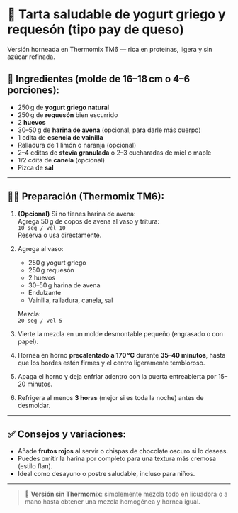 # 🍰 Tarta saludable de yogurt griego y requesón (tipo pay de queso)

Versión horneada en Thermomix TM6 — rica en proteínas, ligera y sin azúcar refinada.

## 🧾 Ingredientes (molde de 16–18 cm o 4–6 porciones):

- 250 g de **yogurt griego natural**
- 250 g de **requesón** bien escurrido
- 2 **huevos**
- 30–50 g de **harina de avena** (opcional, para darle más cuerpo)
- 1 cdita de **esencia de vainilla**
- Ralladura de 1 limón o naranja (opcional)
- 2–4 cditas de **stevia granulada** o 2–3 cucharadas de miel o maple
- 1/2 cdita de **canela** (opcional)
- Pizca de **sal**

---

## 👩‍🍳 Preparación (Thermomix TM6):

1. **(Opcional)** Si no tienes harina de avena:  
   Agrega 50 g de copos de avena al vaso y tritura:  
   `10 seg / vel 10`  
   Reserva o usa directamente.

2. Agrega al vaso:
   - 250 g yogurt griego  
   - 250 g requesón  
   - 2 huevos  
   - 30–50 g harina de avena  
   - Endulzante  
   - Vainilla, ralladura, canela, sal

   Mezcla:  
   `20 seg / vel 5`

3. Vierte la mezcla en un molde desmontable pequeño (engrasado o con papel).

4. Hornea en horno **precalentado a 170 °C** durante **35–40 minutos**, hasta que los bordes estén firmes y el centro ligeramente tembloroso.

5. Apaga el horno y deja enfriar adentro con la puerta entreabierta por 15–20 minutos.

6. Refrigera al menos **3 horas** (mejor si es toda la noche) antes de desmoldar.

---

## ✅ Consejos y variaciones:

- Añade **frutos rojos** al servir o chispas de chocolate oscuro si lo deseas.
- Puedes omitir la harina por completo para una textura más cremosa (estilo flan).
- Ideal como desayuno o postre saludable, incluso para niños.

---

> 🥄 **Versión sin Thermomix**: simplemente mezcla todo en licuadora o a mano hasta obtener una mezcla homogénea y hornea igual.
